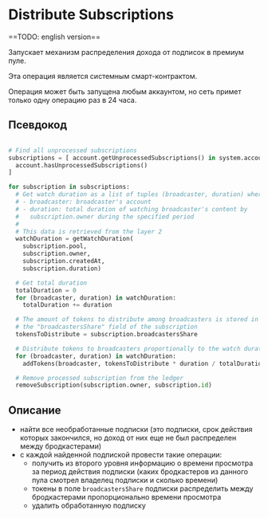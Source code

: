 # Distribute Subscriptions

==TODO: english version==

Запускает механизм распределения дохода от подписок в премиум пуле.

Эта операция является системным смарт-контрактом.

Операция может быть запущена любым аккаунтом, но сеть примет только одну операцию раз в 24 часа.


## Псевдокод

```python

# Find all unprocessed subscriptions
subscriptions = [ account.getUnprocessedSubscriptions() in system.accounts if
  account.hasUnprocessedSubscriptions()
]

for subscription in subscriptions:
  # Get watch duration as a list of tuples (broadcaster, duration) where:
  # - broadcaster: broadcaster's account
  # - duration: total duration of watching broadcaster's content by
  #   subscription.owner during the specified period
  #
  # This data is retrieved from the layer 2
  watchDuration = getWatchDuration(
    subscription.pool,
    subscription.owner,
    subscription.createdAt,
    subscription.duration)

  # Get total duration
  totalDuration = 0
  for (broadcaster, duration) in watchDuration:
    totalDuration += duration

  # The amount of tokens to distribute among broadcasters is stored in
  # the "broadcastersShare" field of the subscription
  tokensToDistribute = subscription.broadcastersShare

  # Distribute tokens to broadcasters proportionally to the watch duration
  for (broadcaster, duration) in watchDuration:
    addTokens(broadcaster, tokensToDistribute * duration / totalDuration)

  # Remove processed subscription from the ledger
  removeSubscription(subscription.owner, subscription.id)

```


## Описание

- найти все необработанные подписки (это подписки, срок действия которых закончился, но доход от них еще не был распределен между бродкастерами)
- с каждой найденной подпиской провести такие операции:
    - получить из второго уровня информацию о времени просмотра за период действия подписки (каких бродкастеров из данного пула смотрел владелец подписки и сколько времени)
    - токены в поле `broadcastersShare` подписки распределить между бродкастерами пропорционально времени просмотра
    - удалить обработанную подписку